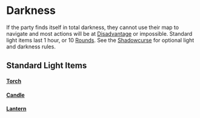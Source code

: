 # Darkness

If the party finds itself in total darkness, they cannot use their map to navigate and most actions will be at [Disadvantage](../Game%20Procedures/Dice%20Rolls/Disadvantage.md) or impossible. Standard light items last 1 hour, or 10 [Rounds](../Game%20Procedures/Round.md). See the [Shadowcurse](Shadowcurse.md) for optional light and darkness rules.

## Standard Light Items

#### [Torch](../Items/Equipment/Individual%20Item%20Cards/Gear/1%20Coin/Torch.md)

#### [Candle](../Items/Equipment/Individual%20Item%20Cards/Gear/10%20Coins/Candle.md)

#### [Lantern](../Items/Equipment/Individual%20Item%20Cards/Gear/25%20Coins/Lantern.md)
